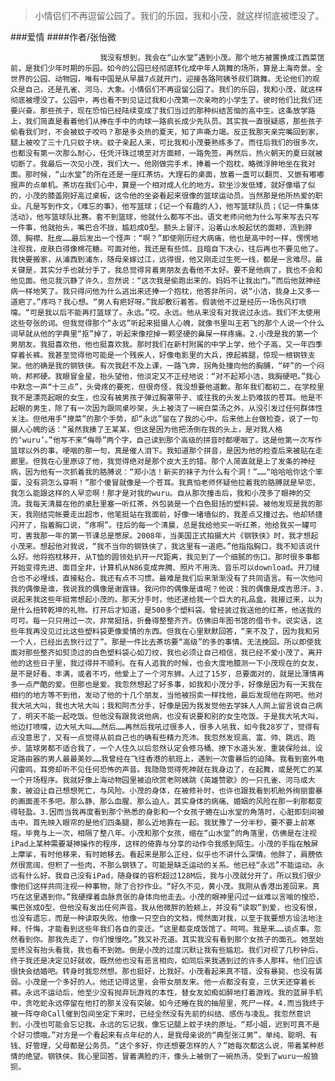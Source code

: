 > 小情侣们不再逗留公园了。我们的乐园，我和小茂，就这样彻底被堙没了。

###爱情
####作者/张怡微

						我没有想到，我会在“山水堂”遇到小茂。那个地方被置换成江西菜馆前，是我们少年时期的乐园。如今的公园已经彻底转化成中年人跳舞的场所，算是上海奇景。全世界的公园、动物园，唯有中国是从早晨7点就开门，迎接各路阿姨爷叔们跳舞。无论他们的观众是自己，还是孔雀、河马、大象。小情侣们不再逗留公园了。我们的乐园，我和小茂，就这样彻底被堙没了。公园中，再也看不到见证过我和小茂第一次亲吻的小学生了。彼时他们比我们还要兴奋。那些孩子，现在恐怕已经陆续变成了我们当过的那种纠结苦恼的高中生。这条放学路上，我们简直是看着他们从捧在手中的肉球一路疯长成少先队员。其实我一直很疑惑，那些孩子偷看我们时，不会被蚊子咬吗？那是多炎热的夏天，知了声嘶力竭。反正我那天亲完嘴回到家，腿上被咬了三十几只蚊子块。蚊子亲起人来，可比我和小茂要熟练多了。而往后我们的很多次，也都没有第一次那么耐心，任凭汗珠过境至对方面颊，一路免签。再然后，热火朝天的夏日就被切断了。我最后一次见小茂，我们大一。他刚做完手术，捧着一个抱枕，略微浮肿地坐在我对面。那时候，“山水堂”的所在还是一座红茶坊。大理石的桌面，放着一盏可以翻页、又嵌有嘟嘟报声的点单机。茶坊在我们心中，算是一个相对成人化的地方。软坐沙发低矮，就好像塌了似的，小茂的膝盖刚好高过桌板，这令他的坐姿看起来很像的篮球运动员。当然那是他所热爱的职业。凡是写到作文，《难忘的事》，他写篮球；《记一个有趣的人》，他写篮球队员；《记一件集体活动》，他写篮球队比赛。套不到篮球，他就什么都写不出。语文老师问他为什么写来写去只写一件事，他就抬头，嘴巴合不拢，尴尬成O型。额头上冒汗，沿着山水般起伏的面颊，流到脖颈、胸襟、肚皮……最后发出一个怪声：“啊？”即使刚历经大病痛，他也是高中时一样，愣愣地注视我，皮肤白得像棉花糖。可面对他，我还是有些怵，且暗自下决心，往后再也不要见他了。我快要搬家，从浦西到浦东，随母亲嫁过江，远得很，他又刚走过生死一线，都是一言难尽。最关键是，其实分手也就分手了，我总觉得背着男朋友去看他不太好。要不是他病了，我也不会和他见面。他见我沉静了许久，忽然说：“这次我是偷跑出来的。妈妈不让我出门。”而后他就神经病一样地笑了。我只得问他为什么逃出来还捧一个抱枕，他答非所问，说“小洁，我身上又多一道疤了。”疼吗？我心想。“男人有疤好呀。”我却敷衍着答。假装他不过是经历一场伤风打喷嚏。“可是我以后不能再打篮球了。永远。”哎。永远。他从来没有对我说过永远。我们不太使用这些夸张的词。但我觉得那个“永远”听起来挺摄人心魄，就像书里叫王若飞的那个人说一个什么词早就从他的字典里“抠”掉了，听起来像挖掉一颗坚硬的鼻屎一样疼痛。2.小茂是我的第一个男朋友。我挺喜欢他，他也挺喜欢我。那时我们在新村附属的中学上学，他个子高，又一年四季穿着长裤。我甚至觉得他可能是一个残疾人，好像电影里的大兵，撩起裤腿，惊现一根钢铁支架。他的确是我的钢铁侠。有次我赶不及上课，一路飞奔，拐角处撞向他的胸脯，“砰”的一个闷响，邦邦硬。我眼冒金星，抬头望他，他淡定又不正经地说：“对不起郑小洁，我胸硬吧。”我心中默念一声“十三点”，头骨疼的要死，但很奇怪，我没想要他道歉。那年我们都初二，在学校里我不是漂亮起眼的女生，也没有被男孩子弹过胸罩带子、或往我的头发上扔难拔的苍耳。他是不起眼的男生，除了有一次因为跟同桌吵架，头上被浇了一碗白菜汤之外，从没引发过任何群体性关注。但他用手“撩菜”的那个手势，却“永远”留在了我的心中。后来他上台做检查，说了一句摄人心魄的话：“虽然我揍了王某某，但这是因为他把汤倒在我的头上，是对我人格的‘wuru’。”他写不来“侮辱”两个字，自己读到那个高级的拼音时都哽咽了。这是他第一次写作篮球以外的事，哽咽的那一句，真是催人泪下。我知道那个拼音，是因为他的检查后来被贴在走廊里。但我在心里原谅了他，我觉得绝对是那个皮大王的错。那个人简直就是上了发条的神经病，因为他有一次抓着我的胳膊说：“郑小洁！新买的袜子为什么有个洞！”……“哈哈哈你这个笨蛋，没有洞怎么穿啊！”那个傻冒就像是一个苍耳。我真怕老师怀疑他拉着我的胳膊就是早恋，我怎么能跟这样的人早恋啊！那才是对我的wuru。自从那次撞击后，我和小茂多了眼神的交流。我每天清晨在他的桌肚里塞一听红茶，外包装是一个白色挺括的塑料袋。被他发现是我的那天，我刚结完帐要走出超市，他笔挺站在我面前，好像一堵墙似的，我差点又撞过去。他却矫捷闪开了，指着胸口说，“疼啊”。往后的每一个清晨，总是我给他买一听红茶，他给我买一罐可可，害我那一年的第一节课总是憋尿。2008年，当美国正式拍摄大片《钢铁侠》时，我才想起小茂来。想起他对我说，“我不当你的钢铁侠了，我这里有一道疤。”他指指胸口，我不知该说什么好。他将抱枕移开，从T恤的圆领处扒开一尺距离，我见到了一个细腻的伤口。那时很多事都开始变得先进、面目全非，计算机从N86变成奔腾、照片不用洗、音乐可以download。开刀缝合也不必埋线，直接粘合。我还有点不习惯。最难是我们后来渐渐没有了共同语言。有一次他问我的偶像是谁，我说我的偶像是谢霆锋。我问你的偶像是谁呢？他说：我的偶像是成吉思汗。3.说起来我这些年挺常想起小茂的。那天分手时，他还递给我一个巨大的礼品盒，我接过来，以为是什么扭转乾坤的礼物。打开后才知道，是500多个塑料袋。曾经装过我送他的红茶，他送我的可可。每一只只用过一次，非常挺括，折叠得整整齐齐。仿佛旧年图书馆的借书卡。说实话，这些年我再没见过比这些塑料袋更像爱情的东西。但我在心里默默回答，“来不及了，因为我和另一个人，已经出去旅行过了”。那是一件比去茶坊要“高级”的多的事情。无法挽回。所以即使我面对那些整齐如熨烫过的白色塑料袋心如刀绞，我也必须让自己相信，我已经不爱小茂了。离开他的这些日子里，我过得并不顺利。在有人追我的时候，也会大度地臆测一下小茂现在的女友，是不是好看、丰满，或者不巧，他爱上了一个河东狮。人过了15岁，总要面对的，就是比薄情再多一点严酷的爱。但那也是爱。我忽然想起了好多事，如我和小茂分手，好像是因为有一天我在相约的地方等不到他，发动了他的十几个朋友，当他被拐卖一样找他，最后发现他在网吧。他对我大吼大叫，我也大吼大叫；我和阿杰分手，好像是因为我发觉他去学妹人人网上留言说自己病了，明天不能一起吃饭。但他没有跟我说他病，也没有说要和别的女生吃饭。于是我大吼大叫，他边打喷嚏，边大吼大叫……然后……再然后我吼过很多人，很多人吼我，如今我28岁了，觉得有点没意思了，又有一点觉得从前自己也的确有些精力充沛。我忽然发现高、富、帅、跳远、跑步、篮球男都不适合我了，一个人住久以后忽然认定会修马桶、撩下水道头发、重装保险丝、设定路由器的男人最最美妙……我曾经在飞往香港的航班上，遇到一次雷暴后的迫降。我看到窗外电闪雷鸣，耳旁却听不见任何恐怖的声音。我隐隐觉得死神就在我身边了，在起舞，或是死亡的某一个开场程序。我就好像上海动物园里被迫欣赏老阿姨跳《英雄赞歌》的一只孔雀、河马或大象，被迫让自己想想死亡，与风险。小茂的身体，在被修补时，也许也跟我看到机舱外绚丽雷暴的画面差不多吧。那么静、那么血腥、那么迫人。其实身体的病痛、婚姻的风险在那一刹那都变得轻盈。3.因而当我再度看到那个熟悉的身影和一个女孩子蜷在山水堂的角落时，心脏即刻间被击中。首先映入眼帘的是他们四条腿，那么近地靠在一起。我犹豫了一分半秒，要不要上前寒暄。毕竟与上一次，相隔了整八年。小茂和那个女孩，缩在“山水堂”的角落里，仿佛是在注视iPad上某种需要凝神操作的程序，这样的倚靠与分享的动作令我感到陌生。小茂的手指在触屏上摩挲，有时他移来，有时她移去。看起来是那么正经，似乎也不讲什么深情。他胖了，肩膀依然很宽阔，但积了一些肉，不那么钢铁了。可能是缺乏运动的关系。他已经“永远”不能运动。永远有什么好。我自己没有iPad，随身碟的容积超过128M后，我与小茂就分开了。所以我们很少像他们这样共同注视一种事物，除了合抄作业。“好久不见，黄小茂。我刚从香港出差回来。真巧在这里遇到你。”我硬撑着血脉贲张的身体向他走去。小茂的眼神里闪过一丝难以言喻的惶恐，嘴巴张成O型，但他没有发出任何声音。我从他微胖的脸颊上，并没有“读取”到爱，也没有恨，也没有遗忘，而是一种读取失败。他像一只空白的文档，愕然面对我，以至于我要想方设法地注释、忏悔，才能看到这些年我们各自的变迁。“这里都变成饭馆了。呵呵。我是来……谈点事。忽然看到你。那我先走了，你们慢慢吃。”我又补充道。其实我没有看到那个女孩子的面孔。她至始至终没有抬头看我，我也看不到她。倒是小茂的过度沉默让我有些尴尬。我们对视了几秒钟后，终于我还是决定见好就收，既然他也没有恶言相向，如同后来我遇到过的许多人那样。他们应该很快会结婚吧。转身时我忽然想。那也挺好，比我好。小茂看起来真不错，没有暴毙、也没有孱弱。小茂是一个多好的人。他还记得这里，会带女朋友来。他一点都没有变，三伏天还穿着长裤。永远不运动后，他至少没有抛弃玩游戏的本性，替女友如痴如醉地打着游戏。我的蓝屏手机中，贪吃蛇永远停留在他打的那关没有突破。如今还睡在我的抽屉里，死尸一样。4.而当我终于被一阵夺命Call催到包间坐定下来时，已经全然没有先前的纠结、感伤与凌乱。我忽然意识到，小茂也可能会忘记我。永远的忘记我，像忘记腿上蚊子块的原址。“郑小姐，迟到可真不是个好习惯哦。”对方是一个看起来有点年纪的人，是我母亲说的“典型张江男”，单纯、聪明、有钱、好管理，父母都是公务员。“这个多好，你还想要怎样的人？”她每次都这么说，带着某种悲情的绝望。钢铁侠。我心里回答。冒着满脸的汗，像头上被倒了一碗热汤、受到了wuru一般狼狈。			  		